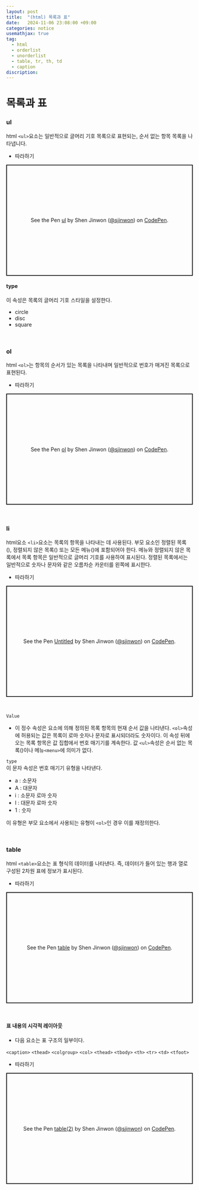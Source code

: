 ```yaml
---
layout: post
title:  "(html) 목록과 표"
date:   2024-11-06 23:08:00 +09:00
categories: notice
usemathjax: true
tag:
  - html
  - orderlist
  - unorderlist
  - table, tr, th, td
  - caption
discription: 
---
```


# 목록과 표

### ul

html `<ul>`요소는 일반적으로 글머리 기호 목록으로 표현되는, 순서 없는 항목 목록을 나타냅니다.

- 따라하기

<p class="codepen" data-height="300" data-default-tab="html,result" data-slug-hash="VwoEZmO" data-pen-title="ul" data-user="sjinwon" style="height: 300px; box-sizing: border-box; display: flex; align-items: center; justify-content: center; border: 2px solid; margin: 1em 0; padding: 1em;">
  <span>See the Pen <a href="https://codepen.io/sjinwon/pen/VwoEZmO">
  ul</a> by Shen Jinwon (<a href="https://codepen.io/sjinwon">@sjinwon</a>)
  on <a href="https://codepen.io">CodePen</a>.</span>
</p>
<script async src="https://cpwebassets.codepen.io/assets/embed/ei.js"></script>


#### type

이 속성은 목록의 글머리 기호 스타일을 설정한다.

- circle
- disc
- square

<br>

### ol

html `<ol>`는 항목의 순서가 있는 목록을 나타내며 일반적으로 번호가 매겨진 목록으로 표현된다.

- 따라하기

<p class="codepen" data-height="300" data-default-tab="html,result" data-slug-hash="mdNzbMJ" data-pen-title="ol" data-user="sjinwon" style="height: 300px; box-sizing: border-box; display: flex; align-items: center; justify-content: center; border: 2px solid; margin: 1em 0; padding: 1em;">
  <span>See the Pen <a href="https://codepen.io/sjinwon/pen/mdNzbMJ">
  ol</a> by Shen Jinwon (<a href="https://codepen.io/sjinwon">@sjinwon</a>)
  on <a href="https://codepen.io">CodePen</a>.</span>
</p>
<script async src="https://cpwebassets.codepen.io/assets/embed/ei.js"></script>

<br>

### li

html요소 `<li>`요소는 목록의 항목을 나타내는 데 사용된다. 부모 요소인 정렬된 목록 (), 정렬되지 않은 목록() 또는 모든 메뉴()에 포함되어야 한다. 메뉴와 정렬되지 않은 목록에서 목록 항목은 일반적으로 글머리 기호를 사용하여 표시된다. 정렬된 목록에서는 일반적으로 숫자나 문자와 같은 오름차순 카운터를 왼쪽에 표시한다.

- 따라하기

<p class="codepen" data-height="300" data-default-tab="html,result" data-slug-hash="NWQOKyj" data-pen-title="Untitled" data-user="sjinwon" style="height: 300px; box-sizing: border-box; display: flex; align-items: center; justify-content: center; border: 2px solid; margin: 1em 0; padding: 1em;">
  <span>See the Pen <a href="https://codepen.io/sjinwon/pen/NWQOKyj">
  Untitled</a> by Shen Jinwon (<a href="https://codepen.io/sjinwon">@sjinwon</a>)
  on <a href="https://codepen.io">CodePen</a>.</span>
</p>
<script async src="https://cpwebassets.codepen.io/assets/embed/ei.js"></script>

<br>

`Value`
- 이 정수 속성은 요소에 의해 정의된 목록 항목의 현재 순서 값을 나타낸다. `<ol>`속성에 허용되는 값은 목록이 로마 숫자나 문자로 표시되더라도 숫자이다. 이 속성 뒤에 오는 목록 항목은 값 집합에서 번호 매기기를 계속한다. 값 `<ul>`속성은 순서 없는 목록()이나 메뉴`<menu>`에 의미가 없다.

`type` 
<br>
이 문자 속성은 번호 매기기 유형을 나타낸다.

- a : 소문자
- A : 대문자
- i : 소문자 로마 숫자
- I : 대문자 로마 숫자
- 1 : 숫자

이 유형은 부모 요소에서 사용되는 유형이 `<ol>`인 경우 이를 재정의한다.

<br>

### table

html `<table>`요소는 표 형식의 데이터를 나타낸다. 즉, 데이터가 들어 있는 행과 열로 구성된 2차원 표에 정보가 표시된다.

- 따라하기

<p class="codepen" data-height="300" data-default-tab="html,result" data-slug-hash="YzmJzPW" data-pen-title="table" data-user="sjinwon" style="height: 300px; box-sizing: border-box; display: flex; align-items: center; justify-content: center; border: 2px solid; margin: 1em 0; padding: 1em;">
  <span>See the Pen <a href="https://codepen.io/sjinwon/pen/YzmJzPW">
  table</a> by Shen Jinwon (<a href="https://codepen.io/sjinwon">@sjinwon</a>)
  on <a href="https://codepen.io">CodePen</a>.</span>
</p>
<script async src="https://cpwebassets.codepen.io/assets/embed/ei.js"></script>

<br>

#### 표 내용의 시각적 레이아웃

- 다음 요소는 표 구조의 일부이다.

`<caption>`
`<thead>`
`<colgroup>`
`<col>`
`<thead>`
`<tbody>`
`<th>`
`<tr>`
`<td>`
`<tfoot>`

- 따라하기

<p class="codepen" data-height="300" data-default-tab="html,result" data-slug-hash="YzmJzqG" data-pen-title="table(2)" data-user="sjinwon" style="height: 300px; box-sizing: border-box; display: flex; align-items: center; justify-content: center; border: 2px solid; margin: 1em 0; padding: 1em;">
  <span>See the Pen <a href="https://codepen.io/sjinwon/pen/YzmJzqG">
  table(2)</a> by Shen Jinwon (<a href="https://codepen.io/sjinwon">@sjinwon</a>)
  on <a href="https://codepen.io">CodePen</a>.</span>
</p>
<script async src="https://cpwebassets.codepen.io/assets/embed/ei.js"></script>